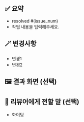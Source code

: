 ## ✅ 요약

- resolved #(issue_num)
- 작업 내용을 입력해주세요.

## 🪄 변경사항

- 변경1
- 변경2

## 🖼️ 결과 화면 (선택)

## 💬 리뷰어에게 전할 말 (선택)

- 화이팅
